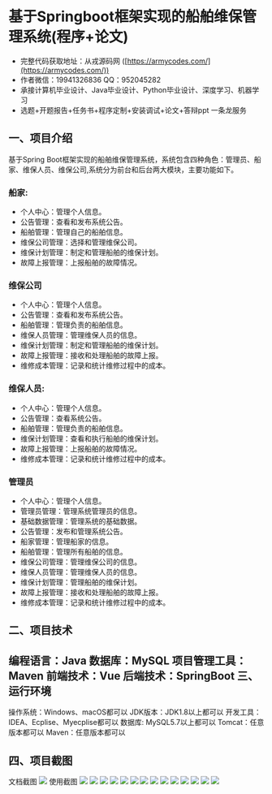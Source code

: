 基于Springboot框架实现的船舶维保管理系统(程序+论文)
=
- 完整代码获取地址：从戎源码网 ([https://armycodes.com/](https://armycodes.com/))
- 作者微信：19941326836  QQ：952045282 
- 承接计算机毕业设计、Java毕业设计、Python毕业设计、深度学习、机器学习
- 选题+开题报告+任务书+程序定制+安装调试+论文+答辩ppt 一条龙服务

一、项目介绍
---
基于Spring Boot框架实现的船舶维保管理系统，系统包含四种角色：管理员、船家、维保人员、维保公司,系统分为前台和后台两大模块，主要功能如下。
### 船家:
- 个人中心：管理个人信息。
- 公告管理：查看和发布系统公告。
- 船舶管理：管理自己的船舶信息。
- 维保公司管理：选择和管理维保公司。
- 维保计划管理：制定和管理船舶的维保计划。
- 故障上报管理：上报船舶的故障情况。

### 维保公司
- 个人中心：管理个人信息。
- 公告管理：查看和发布系统公告。
- 船舶管理：管理负责的船舶信息。
- 维保人员管理：管理维保人员的信息。
- 维保计划管理：制定和管理船舶的维保计划。
- 故障上报管理：接收和处理船舶的故障上报。
- 维修成本管理：记录和统计维修过程中的成本。
  
### 维保人员:
- 个人中心：管理个人信息。
- 公告管理：查看系统公告。
- 船舶管理：管理负责的船舶信息。
- 维保计划管理：查看和执行船舶的维保计划。
- 故障上报管理：上报船舶的故障情况。
- 维修成本管理：记录和统计维修过程中的成本。

### 管理员
- 个人中心：管理个人信息。
- 管理员管理：管理系统管理员的信息。
- 基础数据管理：管理系统的基础数据。
- 公告管理：发布和管理系统公告。
- 船家管理：管理船家的信息。
- 船舶管理：管理所有船舶的信息。
- 维保公司管理：管理维保公司的信息。
- 维保人员管理：管理维保人员的信息。
- 维保计划管理：管理船舶的维保计划。
- 故障上报管理：接收和处理船舶的故障上报。
- 维修成本管理：记录和统计维修过程中的成本。

二、项目技术
---
编程语言：Java
数据库：MySQL
项目管理工具：Maven
前端技术：Vue
后端技术：SpringBoot
三、运行环境
---
操作系统：Windows、macOS都可以
JDK版本：JDK1.8以上都可以
开发工具：IDEA、Ecplise、Myecplise都可以
数据库: MySQL5.7以上都可以
Tomcat：任意版本都可以
Maven：任意版本都可以

四、项目截图
---
文档截图
![](limage/1.png)
使用截图
![](image/1.png)
![](image/2.png)
![](image/3.png)
![](image/4.png)
![](image/5.png)
![](image/6.png)
![](image/7.png)
![](image/8.png)
![](image/9.png)
![](image/10.png)
![](image/11.png)
![](image/12.png)
![](image/13.png)
![](image/14.png)
